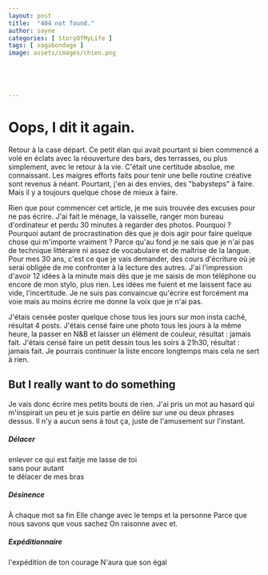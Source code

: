 ```yaml
---
layout: post
title:  "404 not found."
author: sayne
categories: [ StoryOfMyLife ]
tags: [ vagabondage ]
image: assets/images/chien.png





---
```


# Oops, I dit it again.

Retour à la case départ. Ce petit élan qui avait pourtant si bien commencé a volé en éclats avec la réouverture des bars, des terrasses, ou plus simplement, avec le retour à la vie. C'était une certitude absolue, me connaissant. Les maigres efforts faits pour tenir une belle routine créative sont revenus à néant. Pourtant, j'en ai des envies, des "babysteps" à faire. Mais il y a toujours quelque chose de mieux à faire. 

Rien que pour commencer cet article, je me suis trouvée des excuses pour ne pas écrire. J'ai fait le ménage, la vaisselle, ranger mon bureau d'ordinateur et perdu 30 minutes à regarder des photos. Pourquoi ? Pourquoi autant de procrastination dès que je dois agir pour faire quelque chose qui m'importe vraiment ? Parce qu'au fond je ne sais que je n'ai pas de technique littéraire ni assez de vocabulaire et de maîtrise de la langue. Pour mes 30 ans, c'est ce que je vais demander, des cours d'écriture où je serai obligée de me confronter à la lecture des autres.  J'ai l'impression d'avoir 12 idées à la minute mais dès que je me saisis de mon téléphone ou encore de mon stylo, plus rien. Les idées me fuient et me laissent face au vide, l'incertitude. Je ne suis pas convaincue qu'écrire est forcément ma voie mais au moins écrire me donne la voix que je n'ai pas. 

J'étais censée poster quelque chose tous les jours sur mon insta caché, résultat 4 posts. J'étais censé faire une photo tous les jours à la même heure, la passer en N&B et laisser un élément de couleur, résultat : jamais fait. J'étais censé faire un petit dessin tous les soirs à 21h30, résultat : jamais fait. Je pourrais continuer la liste encore longtemps mais cela ne sert à rien.  



## But I really want to do something

Je vais donc écrire mes petits bouts de rien. J'ai pris un mot au hasard qui m'inspirait un peu et je suis partie en délire sur une ou deux phrases dessus. Il n'y a aucun sens à tout ça, juste de l'amusement sur l'instant.

##### Délacer

enlever ce qui est faitje me lasse de toi  
sans pour autant  
te délacer de mes bras  

##### Désinence

À chaque mot sa fin
Elle change avec le temps et la personne
Parce que nous savons que vous sachez
On raisonne avec et. 

##### Expéditionnaire

l'expédition de ton courage
N'aura que son égal